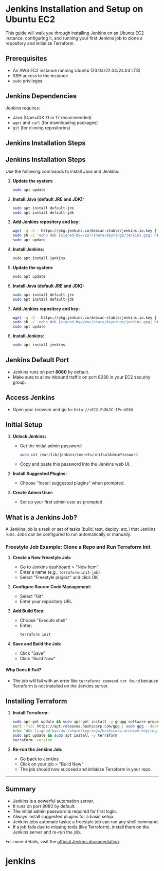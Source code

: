 # Jenkins Installation and Setup on Ubuntu EC2

This guide will walk you through installing Jenkins on an Ubuntu EC2 instance, configuring it, and running your first Jenkins job to clone a repository and initialize Terraform.

## Prerequisites
- An AWS EC2 instance running Ubuntu (20.04/22.04/24.04 LTS)
- SSH access to the instance
- `sudo` privileges

## Jenkins Dependencies
Jenkins requires:
- Java (OpenJDK 11 or 17 recommended)
- `wget` and `curl` (for downloading packages)
- `git` (for cloning repositories)

## Jenkins Installation Steps


## Jenkins Installation Steps

Use the following commands to install Java and Jenkins:

1. **Update the system:**
   ```bash
   sudo apt update
   ```

2. **Install Java (default JRE and JDK):**
   ```bash
   sudo apt install default-jre
   sudo apt install default-jdk
   ```

3. **Add Jenkins repository and key:**
   ```bash
   wget -q -O - https://pkg.jenkins.io/debian-stable/jenkins.io.key | sudo gpg --dearmor -o /usr/share/keyrings/jenkins.gpg
   sudo sh -c 'echo deb [signed-by=/usr/share/keyrings/jenkins.gpg] http://pkg.jenkins.io/debian-stable binary/ > /etc/apt/sources.list.d/jenkins.list'
   sudo apt update
   ```

4. **Install Jenkins:**
   ```bash
   sudo apt install jenkins
   ```

1. **Update the system:**
   ```bash
   sudo apt update
   ```

2. **Install Java (default JRE and JDK):**
   ```bash
   sudo apt install default-jre
   sudo apt install default-jdk
   ```

3. **Add Jenkins repository and key:**
   ```bash
   wget -q -O - https://pkg.jenkins.io/debian-stable/jenkins.io.key | sudo gpg --dearmor -o /usr/share/keyrings/jenkins.gpg
   sudo sh -c 'echo deb [signed-by=/usr/share/keyrings/jenkins.gpg] http://pkg.jenkins.io/debian-stable binary/ > /etc/apt/sources.list.d/jenkins.list'
   sudo apt update
   ```

4. **Install Jenkins:**
   ```bash
   sudo apt install jenkins
   ```

## Jenkins Default Port
- Jenkins runs on port **8080** by default.
- Make sure to allow inbound traffic on port 8080 in your EC2 security group.

## Access Jenkins
- Open your browser and go to: `http://<EC2-PUBLIC-IP>:8080`

## Initial Setup
1. **Unlock Jenkins:**
   - Get the initial admin password:
     ```bash
     sudo cat /var/lib/jenkins/secrets/initialAdminPassword
     ```
   - Copy and paste this password into the Jenkins web UI.

2. **Install Suggested Plugins:**
   - Choose "Install suggested plugins" when prompted.

3. **Create Admin User:**
   - Set up your first admin user as prompted.

## What is a Jenkins Job?
A Jenkins job is a task or set of tasks (build, test, deploy, etc.) that Jenkins runs. Jobs can be configured to run automatically or manually.

### Freestyle Job Example: Clone a Repo and Run Terraform Init

1. **Create a New Freestyle Job:**
   - Go to Jenkins dashboard > "New Item"
   - Enter a name (e.g., `terraform-init-job`)
   - Select "Freestyle project" and click OK

2. **Configure Source Code Management:**
   - Select "Git"
   - Enter your repository URL

3. **Add Build Step:**
   - Choose "Execute shell"
   - Enter:
     ```bash
     terraform init
     ```

4. **Save and Build the Job:**
   - Click "Save"
   - Click "Build Now"

#### Why Does It Fail?
- The job will fail with an error like `terraform: command not found` because Terraform is not installed on the Jenkins server.

## Installing Terraform
1. **Install Terraform:**
   ```bash
   sudo apt-get update && sudo apt-get install -y gnupg software-properties-common curl
   curl -fsSL https://apt.releases.hashicorp.com/gpg | sudo gpg --dearmor -o /usr/share/keyrings/hashicorp-archive-keyring.gpg
   echo "deb [signed-by=/usr/share/keyrings/hashicorp-archive-keyring.gpg] https://apt.releases.hashicorp.com $(lsb_release -cs) main" | sudo tee /etc/apt/sources.list.d/hashicorp.list
   sudo apt update && sudo apt install -y terraform
   terraform -version
   ```

2. **Re-run the Jenkins Job:**
   - Go back to Jenkins
   - Click on your job > "Build Now"
   - The job should now succeed and initialize Terraform in your repo.

---

## Summary
- Jenkins is a powerful automation server.
- It runs on port 8080 by default.
- The initial admin password is required for first login.
- Always install suggested plugins for a basic setup.
- Jenkins jobs automate tasks; a freestyle job can run any shell command.
- If a job fails due to missing tools (like Terraform), install them on the Jenkins server and re-run the job.

For more details, visit the [official Jenkins documentation](https://www.jenkins.io/doc/).
# jenkins